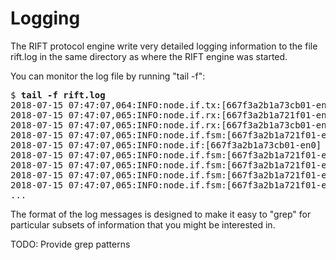 # Logging

The RIFT protocol engine write very detailed logging information to the file rift.log in the same directory as where the RIFT engine was started.

You can monitor the log file by running "tail -f":

<pre>
$ <b>tail -f rift.log</b>
2018-07-15 07:47:07,064:INFO:node.if.tx:[667f3a2b1a73cb01-en0] Send LIE ProtocolPacket(header=PacketHeader(level=0, major_version=11, sender=7385685870712703745, minor_version=0), content=PacketContent(tie=None, lie=LIEPacket(holdtime=3, neighbor=Neighbor(remote_id=1, originator=7385685870712594177), not_a_ztp_offer=False, flood_port=10001, name='Brunos-MacBook1-en0', you_are_not_flood_repeater=False, link_mtu_size=1500, local_id=1, pod=0, nonce=6638665728137929476, label=None, capabilities=NodeCapabilities(flood_reduction=True, leaf_indications=1)), tide=None, tire=None))
2018-07-15 07:47:07,065:INFO:node.if.rx:[667f3a2b1a721f01-en0] Receive ProtocolPacket(header=PacketHeader(minor_version=0, major_version=11, level=0, sender=7385685870712703745), content=PacketContent(tide=None, tire=None, tie=None, lie=LIEPacket(local_id=1, name='Brunos-MacBook1-en0', you_are_not_flood_repeater=False, pod=0, capabilities=NodeCapabilities(flood_reduction=True, leaf_indications=1), label=None, flood_port=10001, nonce=6638665728137929476, link_mtu_size=1500, not_a_ztp_offer=False, holdtime=3, neighbor=Neighbor(originator=7385685870712594177, remote_id=1))))
2018-07-15 07:47:07,065:INFO:node.if.rx:[667f3a2b1a73cb01-en0] Receive ProtocolPacket(header=PacketHeader(level=0, major_version=11, sender=7385685870712703745, minor_version=0), content=PacketContent(tie=None, lie=LIEPacket(holdtime=3, neighbor=Neighbor(remote_id=1, originator=7385685870712594177), not_a_ztp_offer=False, flood_port=10001, name='Brunos-MacBook1-en0', you_are_not_flood_repeater=False, link_mtu_size=1500, local_id=1, pod=0, nonce=6638665728137929476, label=None, capabilities=NodeCapabilities(flood_reduction=True, leaf_indications=1)), tide=None, tire=None))
2018-07-15 07:47:07,065:INFO:node.if.fsm:[667f3a2b1a721f01-en0] FSM push event, event=LIE_RECEIVED
2018-07-15 07:47:07,065:INFO:node.if:[667f3a2b1a73cb01-en0] Ignore looped back LIE packet
2018-07-15 07:47:07,065:INFO:node.if.fsm:[667f3a2b1a721f01-en0] FSM process event, state=THREE_WAY event=LIE_RECEIVED event_data=(ProtocolPacket(header=PacketHeader(minor_version=0, major_version=11, level=0, sender=7385685870712703745), content=PacketContent(tide=None, tire=None, tie=None, lie=LIEPacket(local_id=1, name='Brunos-MacBook1-en0', you_are_not_flood_repeater=False, pod=0, capabilities=NodeCapabilities(flood_reduction=True, leaf_indications=1), label=None, flood_port=10001, nonce=6638665728137929476, link_mtu_size=1500, not_a_ztp_offer=False, holdtime=3, neighbor=Neighbor(originator=7385685870712594177, remote_id=1)))), ('192.168.2.163', 55048))
2018-07-15 07:47:07,065:INFO:node.if.fsm:[667f3a2b1a721f01-en0] FSM invoke state-transition action, action=process_lie
2018-07-15 07:47:07,065:INFO:node.if.fsm:[667f3a2b1a721f01-en0] FSM push event, event=UPDATE_ZTP_OFFER
2018-07-15 07:47:07,065:INFO:node.if.fsm:[667f3a2b1a721f01-en0] FSM process event, state=THREE_WAY event=UPDATE_ZTP_OFFER
...
</pre>

The format of the log messages is designed to make it easy to "grep" for particular subsets of information that you might be interested in.

TODO: Provide grep patterns
